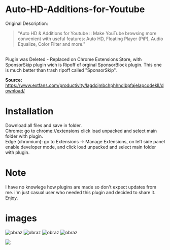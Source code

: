 # Auto-HD-Additions-for-Youtube

Original Description: 
> "Auto HD &amp; Additions for Youtube :: Make YouTube browsing more convenient with useful features: Auto HD, Floating Player (PiP), Audio Equalize, Color Filter and more."

<br />Plugin was Deleted - Replaced on Chrome Extensions Store, with SponsorSkip plugin wich is Ripoff of orginal SponsorBlock plugin.
This one is much better than trash ripoff called "SponsorSkip".


**Source:** https://www.extfans.com/productivity/lagdcjmbchphhndlbpfajelapcodekll/download/

# Installation 
Download all files and save in folder.
<br />Chrome: go to chrome://extensions click load unpacked and select main folder with plugin.
<br />Edge (chromium): go to Extensions -> Manage Extensions, on left side panel enable developer mode, and click load unpacked and select main folder with plugin.
# Note
I have no knowlege how plugins are made so don't expect updates from me. i'm just casual user who needed this plugin and decided to share it.
Enjoy.

# images
![obraz](https://user-images.githubusercontent.com/32804020/211694230-cb0d133f-062f-41ca-b327-6d31703f18a7.png)
![obraz](https://user-images.githubusercontent.com/32804020/211694245-1701cc05-2a55-4328-992b-5f643ea5ca10.png)
![obraz](https://user-images.githubusercontent.com/32804020/211694260-a86d3698-1160-440c-ae45-2e78de3ace39.png)
![obraz](https://user-images.githubusercontent.com/32804020/211694268-35811ee8-96c2-4ebc-a914-35c4d9ecebe9.png)

![](https://komarev.com/ghpvc/?username=autohdadditionsforyoutube&color=blueviolet)
